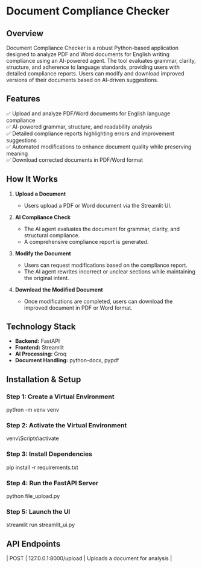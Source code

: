 # Document Compliance Checker

## Overview
Document Compliance Checker is a robust Python-based application designed to analyze PDF and Word documents for English writing compliance using an AI-powered agent. The tool evaluates grammar, clarity, structure, and adherence to language standards, providing users with detailed compliance reports. Users can modify and download improved versions of their documents based on AI-driven suggestions.

## Features
✅ Upload and analyze PDF/Word documents for English language compliance  
✅ AI-powered grammar, structure, and readability analysis  
✅ Detailed compliance reports highlighting errors and improvement suggestions  
✅ Automated modifications to enhance document quality while preserving meaning  
✅ Download corrected documents in PDF/Word format  

## How It Works
1. **Upload a Document**  
   - Users upload a PDF or Word document via the Streamlit UI.

2. **AI Compliance Check**  
   - The AI agent evaluates the document for grammar, clarity, and structural compliance.  
   - A comprehensive compliance report is generated.

3. **Modify the Document**  
   - Users can request modifications based on the compliance report.  
   - The AI agent rewrites incorrect or unclear sections while maintaining the original intent.

4. **Download the Modified Document**  
   - Once modifications are completed, users can download the improved document in PDF or Word format.

## Technology Stack
- **Backend:** FastAPI  
- **Frontend:** Streamlit  
- **AI Processing:** Groq  
- **Document Handling:** python-docx, pypdf  

## Installation & Setup
### Step 1: Create a Virtual Environment
python -m venv venv

### Step 2: Activate the Virtual Environment
venv\Scripts\activate


### Step 3: Install Dependencies
pip install -r requirements.txt

### Step 4: Run the FastAPI Server
python file_upload.py

### Step 5: Launch the UI
streamlit run streamlit_ui.py


## API Endpoints
| POST   | 127.0.0.1:8000/upload  | Uploads a document for analysis |


